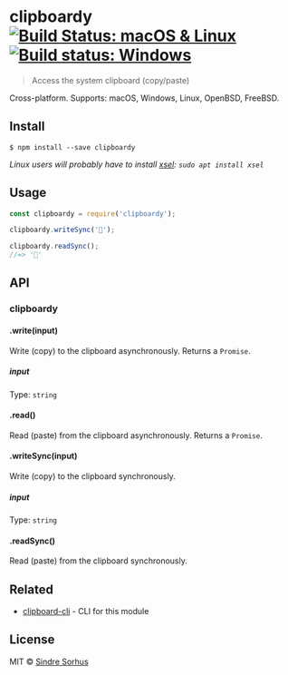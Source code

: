 # clipboardy [![Build Status: macOS & Linux](https://travis-ci.org/sindresorhus/clipboardy.svg?branch=master)](https://travis-ci.org/sindresorhus/clipboardy) [![Build status: Windows](https://ci.appveyor.com/api/projects/status/gflt3gjn1ia0a3vo/branch/master?svg=true)](https://ci.appveyor.com/project/sindresorhus/clipboardy/branch/master)

> Access the system clipboard (copy/paste)

Cross-platform. Supports: macOS, Windows, Linux, OpenBSD, FreeBSD.


## Install

```
$ npm install --save clipboardy
```

*Linux users will probably have to install [xsel](https://linux.die.net/man/1/xsel): `sudo apt install xsel`*


## Usage

```js
const clipboardy = require('clipboardy');

clipboardy.writeSync('🦄');

clipboardy.readSync();
//=> '🦄'
```


## API

### clipboardy

#### .write(input)

Write (copy) to the clipboard asynchronously. Returns a `Promise`.

##### input

Type: `string`

#### .read()

Read (paste) from the clipboard asynchronously. Returns a `Promise`.

#### .writeSync(input)

Write (copy) to the clipboard synchronously.

##### input

Type: `string`

#### .readSync()

Read (paste) from the clipboard synchronously.


## Related

- [clipboard-cli](https://github.com/sindresorhus/clipboard-cli) - CLI for this module


## License

MIT © [Sindre Sorhus](https://sindresorhus.com)
